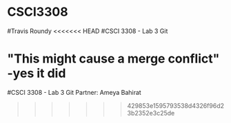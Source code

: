 # CSCI3308
#Travis Roundy
<<<<<<< HEAD
#CSCI 3308 - Lab 3 Git 

"This might cause a merge conflict" -yes it did
=======
#CSCI 3308 - Lab 3 Git
Partner: Ameya Bahirat 
>>>>>>> 429853e1595793538d4326f96d23b2352e3c25de
